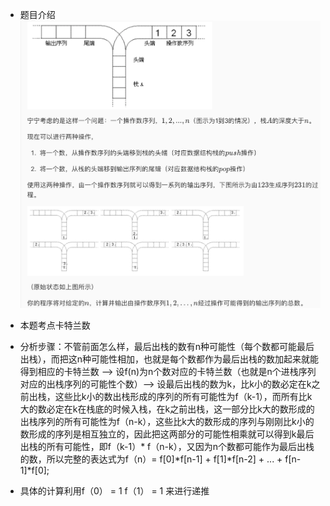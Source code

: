 * 题目介绍![屏幕快照 2019-07-07 下午9.37.17.png](resources/F7D86B0E12FA5C061F19081D9BB48CBD.png)

* 本题考点卡特兰数

* 分析步骤：不管前面怎么样，最后出栈的数有n种可能性（每个数都可能最后出栈），而把这n种可能性相加，也就是每个数都作为最后出栈的数加起来就能得到相应的卡特兰数 —\> 设f(n)为n个数对应的卡特兰数（也就是n个进栈序列对应的出栈序列的可能性个数）—\> 设最后出栈的数为k，比k小的数必定在k之前出栈，这些比k小的数出栈形成的序列的所有可能性为f（k-1），而所有比k大的数必定在k在栈底的时候入栈，在k之前出栈，这一部分比k大的数形成的出栈序列的所有可能性为f（n-k），这些比k大的数形成的序列与刚刚比k小的数形成的序列是相互独立的，因此把这两部分的可能性相乘就可以得到k最后出栈的所有可能性，即f（k-1）\* f（n-k），又因为n个数都可能作为最后出栈的数，所以完整的表达式为f（n）= f[0]\*f[n-1] + f[1]\*f[n-2] + ... + f[n-1]\*f[0];

* 具体的计算利用f（0） = 1 f（1） = 1 来进行递推